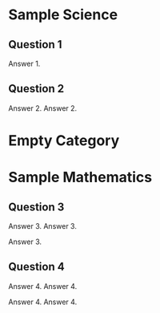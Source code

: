 # Sample Science
## Question 1

Answer 1.

## Question 2

Answer 2.
Answer 2.

# Empty Category

# Sample Mathematics
## Question 3

Answer 3.
Answer 3.

Answer 3.

## Question 4

Answer 4.
Answer 4.

Answer 4.
Answer 4.
